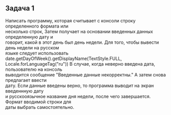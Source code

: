 ## Задача 1
Написать программу, которая считывает с консоли строку определенного формата или </br> несколько строк, Затем получает на основании введенных данных определенную дату и </br> говорит, какой в этот день был день недели. Для того, чтобы вывести день недели на русском</br> языке следует использовать date.getDayOfWeek().getDisplayName(TextStyle.FULL,</br> Locale.forLanguageTag("ru")) В случае, когда неверно введена дата, пользователю на консоль</br> выводится сообщение "Введенные данные некорректны." А затем снова предлагает ввести</br> дату. Если данные введены верно, то программа выводит на экран введеннную дату</br> и русскооязычное название дня недели, после чего завершается. Формат вводимой строки для</br> даты выбрать самостоятельно.